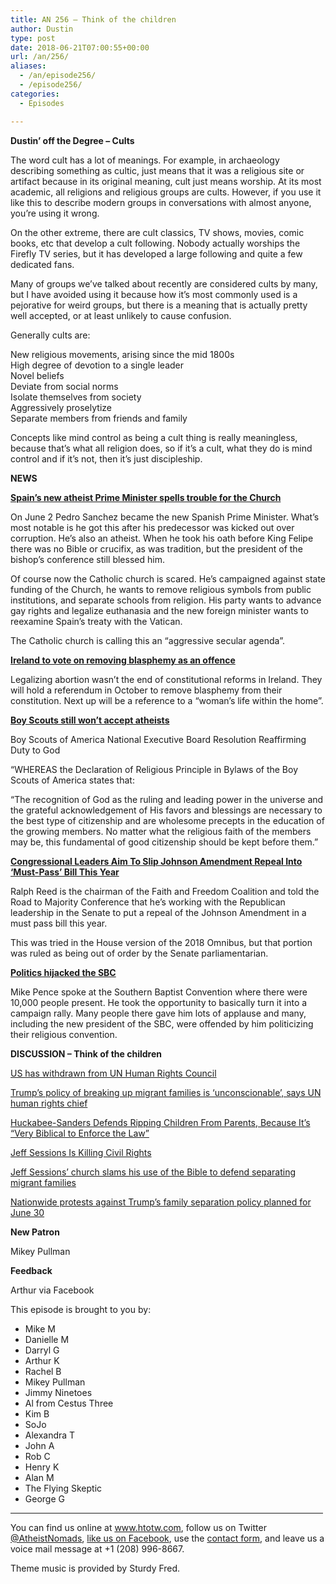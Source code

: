 ```yaml
---
title: AN 256 – Think of the children
author: Dustin
type: post
date: 2018-06-21T07:00:55+00:00
url: /an/256/
aliases:
  - /an/episode256/
  - /episode256/
categories:
  - Episodes

---
```

<div id="buzzsprout-player-10552853"></div><script src="https://www.buzzsprout.com/1983601/10552853-episode-256-think-of-the-children.js?container_id=buzzsprout-player-10552853&player=small" type="text/javascript" charset="utf-8"></script>

<!--more-->

**Dustin’ off the Degree &#8211; Cults**

The word cult has a lot of meanings. For example, in archaeology describing something as cultic, just means that it was a religious site or artifact because in its original meaning, cult just means worship. At its most academic, all religions and religious groups are cults. However, if you use it like this to describe modern groups in conversations with almost anyone, you&#8217;re using it wrong.

On the other extreme, there are cult classics, TV shows, movies, comic books, etc that develop a cult following. Nobody actually worships the Firefly TV series, but it has developed a large following and quite a few dedicated fans.

Many of groups we&#8217;ve talked about recently are considered cults by many, but I have avoided using it because how it&#8217;s most commonly used is a pejorative for weird groups, but there is a meaning that is actually pretty well accepted, or at least unlikely to cause confusion.

Generally cults are:

New religious movements, arising since the mid 1800s  
High degree of devotion to a single leader  
Novel beliefs  
Deviate from social norms  
Isolate themselves from society  
Aggressively proselytize  
Separate members from friends and family

Concepts like mind control as being a cult thing is really meaningless, because that&#8217;s what all religion does, so if it&#8217;s a cult, what they do is mind control and if it&#8217;s not, then it&#8217;s just discipleship.

**NEWS**

**<a href="http://www.catholicherald.co.uk/commentandblogs/2018/06/13/spains-new-atheist-prime-minister-spells-trouble-for-the-church/" target="_blank" rel="noopener">Spain’s new atheist Prime Minister spells trouble for the Church</a>**

On June 2 Pedro Sanchez became the new Spanish Prime Minister. What’s most notable is he got this after his predecessor was kicked out over corruption. He’s also an atheist. When he took his oath before King Felipe there was no Bible or crucifix, as was tradition, but the president of the bishop’s conference still blessed him.

Of course now the Catholic church is scared. He’s campaigned against state funding of the Church, he wants to remove religious symbols from public institutions, and separate schools from religion. His party wants to advance gay rights and legalize euthanasia and the new foreign minister wants to reexamine Spain’s treaty with the Vatican.

The Catholic church is calling this an “aggressive secular agenda”.

**<a href="https://www.theguardian.com/world/2018/jun/12/ireland-blasphemy-referendum" target="_blank" rel="noopener">Ireland to vote on removing blasphemy as an offence</a>**

Legalizing abortion wasn’t the end of constitutional reforms in Ireland. They will hold a referendum in October to remove blasphemy from their constitution. Next up will be a reference to a “woman’s life within the home”.

**<a href="http://www.patheos.com/blogs/friendlyatheist/2018/06/13/boy-scouts-of-america-we-still-dont-want-open-atheists-in-our-organization/" target="_blank" rel="noopener">Boy Scouts still won&#8217;t accept atheists</a>**

Boy Scouts of America National Executive Board Resolution Reaffirming Duty to God

&#8220;WHEREAS the Declaration of Religious Principle in Bylaws of the Boy Scouts of America states that:

&#8220;The recognition of God as the ruling and leading power in the universe and the grateful acknowledgement of His favors and blessings are necessary to the best type of citizenship and are wholesome precepts in the education of the growing members. No matter what the religious faith of the members may be, this fundamental of good citizenship should be kept before them.&#8221;

**<a href="http://www.rightwingwatch.org/post/ralph-reed-congressional-leaders-aim-to-slip-johnson-amendment-repeal-into-must-pass-bill-this-year/" target="_blank" rel="noopener">Congressional Leaders Aim To Slip Johnson Amendment Repeal Into &#8216;Must-Pass&#8217; Bill This Year</a>**

Ralph Reed is the chairman of the Faith and Freedom Coalition and told the Road to Majority Conference that he’s working with the Republican leadership in the Senate to put a repeal of the Johnson Amendment in a must pass bill this year.

This was tried in the House version of the 2018 Omnibus, but that portion was ruled as being out of order by the Senate parliamentarian.

**<a href="https://www.cnn.com/2018/06/13/politics/vp-pence-speaks-to-southern-baptists/index.html" target="_blank" rel="noopener">Politics hijacked the SBC</a>**

Mike Pence spoke at the Southern Baptist Convention where there were 10,000 people present. He took the opportunity to basically turn it into a campaign rally. Many people there gave him lots of applause and many, including the new president of the SBC, were offended by him politicizing their religious convention.

**DISCUSSION &#8211; Think of the children**

<a href="https://www.npr.org/2018/06/19/621435225/u-s-announces-its-withdrawal-from-u-n-s-human-rights-council" target="_blank" rel="noopener">US has withdrawn from UN Human Rights Council</a>

<a href="https://www.independent.co.uk/news/world/americas/us-politics/trump-immigration-children-family-split-un-human-rights-us-border-illegals-a8404406.html" target="_blank" rel="noopener">Trump&#8217;s policy of breaking up migrant families is &#8216;unconscionable&#8217;, says UN human rights chief</a>

<a href="https://www.commondreams.org/news/2018/06/14/huckabee-sanders-defends-ripping-children-parents-because-its-very-biblical-enforce" target="_blank" rel="noopener">Huckabee-Sanders Defends Ripping Children From Parents, Because It&#8217;s &#8220;Very Biblical to Enforce the Law&#8221;</a>

<a href="https://www.theatlantic.com/politics/archive/2018/06/sessions/563006/" target="_blank" rel="noopener">Jeff Sessions Is Killing Civil Rights</a>

<a href="http://theweek.com/speedreads/779547/jeff-sessions-church-slams-use-bible-defend-separating-migrant-families" target="_blank" rel="noopener">Jeff Sessions&#8217; church slams his use of the Bible to defend separating migrant families</a>

<a href="https://www.vox.com/2018/6/18/17477376/family-separation-trump-administration-protests-june-30-families-belong-together" target="_blank" rel="noopener">Nationwide protests against Trump’s family separation policy planned for June 30</a>

**New Patron**

Mikey Pullman

**Feedback**

Arthur via Facebook

This episode is brought to you by:

* Mike M  
* Danielle M  
* Darryl G  
* Arthur K  
* Rachel B  
* Mikey Pullman  
* Jimmy Ninetoes  
* Al from Cestus Three  
* Kim B  
* SoJo  
* Alexandra T  
* John A  
* Rob C  
* Henry K  
* Alan M  
* The Flying Skeptic  
* George G

<hr width="500" />

You can find us online at <a href="https://www.htotw.com/" target="_blank" rel="noopener">www.htotw.com</a>, follow us on Twitter <a href="https://htotw.com/twitter" target="_blank" rel="noopener">@AtheistNomads</a>, <a href="https://htotw.com/facebook" target="_blank" rel="noopener">like us on Facebook</a>, use the [contact form](https://htotw.com/contact), and leave us a voice mail message at +1 (208) 996-8667.

Theme music is provided by Sturdy Fred.
